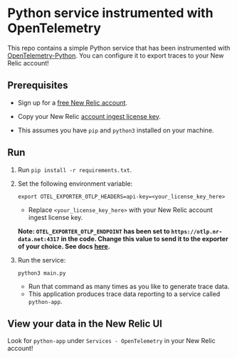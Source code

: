 # Python service instrumented with OpenTelemetry 

This repo contains a simple Python service that has been instrumented with [OpenTelemetry-Python](https://github.com/open-telemetry/opentelemetry-python). You can configure it to export traces to your New Relic account!

## Prerequisites

- Sign up for a [free New Relic account](https://newrelic.com/signup).

- Copy your New Relic [account ingest license key](https://one.newrelic.com/launcher/api-keys-ui.launcher).

- This assumes you have `pip` and `python3` installed on your machine. 

## Run

1. Run `pip install -r requirements.txt`.

2. Set the following environment variable:

   ```shell
   export OTEL_EXPORTER_OTLP_HEADERS=api-key=<your_license_key_here>
   ```
   - Replace `<your_license_key_here>` with your New Relic account ingest license key.

   **Note: `OTEL_EXPORTER_OTLP_ENDPOINT` has been set to `https://otlp.nr-data.net:4317` in the code. Change this value to send it to the exporter of your choice. See docs [here](https://opentelemetry-python.readthedocs.io/en/latest/sdk/environment_variables.html#opentelemetry.sdk.environment_variables.OTEL_EXPORTER_OTLP_TRACES_ENDPOINT).**

3. Run the service:

   ```shell
   python3 main.py
   ```

    - Run that command as many times as you like to generate trace data.
    - This application produces trace data reporting to a service called `python-app`. 

## View your data in the New Relic UI

Look for `python-app` under `Services - OpenTelemetry` in your New Relic account!